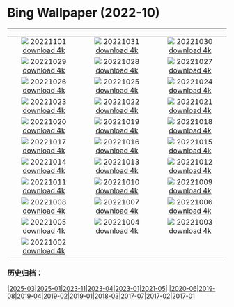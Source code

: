 # Bing Wallpaper (2022-10)
**************
| | | |
| :----: | :----: | :----: |
| ![](https://www.bing.com/th?id=OHR.SmilingPunpkins2022_ZH-CN6763384812_1920x1080.jpg) 20221101 [download 4k](https://www.bing.com/th?id=OHR.SmilingPunpkins2022_ZH-CN6763384812_UHD.jpg) | ![](https://www.bing.com/th?id=OHR.WychwoodForest_ZH-CN6560180288_1920x1080.jpg) 20221031 [download 4k](https://www.bing.com/th?id=OHR.WychwoodForest_ZH-CN6560180288_UHD.jpg) | ![](https://www.bing.com/th?id=OHR.SealRiver_ZH-CN6334858649_1920x1080.jpg) 20221030 [download 4k](https://www.bing.com/th?id=OHR.SealRiver_ZH-CN6334858649_UHD.jpg) |
| ![](https://www.bing.com/th?id=OHR.SeaAngel_ZH-CN6176844066_1920x1080.jpg) 20221029 [download 4k](https://www.bing.com/th?id=OHR.SeaAngel_ZH-CN6176844066_UHD.jpg) | ![](https://www.bing.com/th?id=OHR.FrankensteinFriday_ZH-CN5814917673_1920x1080.jpg) 20221028 [download 4k](https://www.bing.com/th?id=OHR.FrankensteinFriday_ZH-CN5814917673_UHD.jpg) | ![](https://www.bing.com/th?id=OHR.BridgeofSighs_ZH-CN5414607871_1920x1080.jpg) 20221027 [download 4k](https://www.bing.com/th?id=OHR.BridgeofSighs_ZH-CN5414607871_UHD.jpg) |
| ![](https://www.bing.com/th?id=OHR.BrockenSpecter_ZH-CN5278743909_1920x1080.jpg) 20221026 [download 4k](https://www.bing.com/th?id=OHR.BrockenSpecter_ZH-CN5278743909_UHD.jpg) | ![](https://www.bing.com/th?id=OHR.OrcusMouth_ZH-CN7303142999_1920x1080.jpg) 20221025 [download 4k](https://www.bing.com/th?id=OHR.OrcusMouth_ZH-CN7303142999_UHD.jpg) | ![](https://www.bing.com/th?id=OHR.MarienburgZell_ZH-CN4562312386_1920x1080.jpg) 20221024 [download 4k](https://www.bing.com/th?id=OHR.MarienburgZell_ZH-CN4562312386_UHD.jpg) |
| ![](https://www.bing.com/th?id=OHR.Knobbelzwaan_ZH-CN4850245302_1920x1080.jpg) 20221023 [download 4k](https://www.bing.com/th?id=OHR.Knobbelzwaan_ZH-CN4850245302_UHD.jpg) | ![](https://www.bing.com/th?id=OHR.KarstMountains_ZH-CN4719178982_1920x1080.jpg) 20221022 [download 4k](https://www.bing.com/th?id=OHR.KarstMountains_ZH-CN4719178982_UHD.jpg) | ![](https://www.bing.com/th?id=OHR.GeorgiaCypress_ZH-CN3705257154_1920x1080.jpg) 20221021 [download 4k](https://www.bing.com/th?id=OHR.GeorgiaCypress_ZH-CN3705257154_UHD.jpg) |
| ![](https://www.bing.com/th?id=OHR.SlothDay_ZH-CN4945330735_1920x1080.jpg) 20221020 [download 4k](https://www.bing.com/th?id=OHR.SlothDay_ZH-CN4945330735_UHD.jpg) | ![](https://www.bing.com/th?id=OHR.WartburgCastle_ZH-CN4201605751_1920x1080.jpg) 20221019 [download 4k](https://www.bing.com/th?id=OHR.WartburgCastle_ZH-CN4201605751_UHD.jpg) | ![](https://www.bing.com/th?id=OHR.BridalVeilFalls_ZH-CN3954641670_1920x1080.jpg) 20221018 [download 4k](https://www.bing.com/th?id=OHR.BridalVeilFalls_ZH-CN3954641670_UHD.jpg) |
| ![](https://www.bing.com/th?id=OHR.SwedenOwl_ZH-CN6960032096_1920x1080.jpg) 20221017 [download 4k](https://www.bing.com/th?id=OHR.SwedenOwl_ZH-CN6960032096_UHD.jpg) | ![](https://www.bing.com/th?id=OHR.PrinceChristianSound_ZH-CN0274463143_1920x1080.jpg) 20221016 [download 4k](https://www.bing.com/th?id=OHR.PrinceChristianSound_ZH-CN0274463143_UHD.jpg) | ![](https://www.bing.com/th?id=OHR.NaqsheRustam_ZH-CN9695151436_1920x1080.jpg) 20221015 [download 4k](https://www.bing.com/th?id=OHR.NaqsheRustam_ZH-CN9695151436_UHD.jpg) |
| ![](https://www.bing.com/th?id=OHR.RioArazas_ZH-CN9451571402_1920x1080.jpg) 20221014 [download 4k](https://www.bing.com/th?id=OHR.RioArazas_ZH-CN9451571402_UHD.jpg) | ![](https://www.bing.com/th?id=OHR.AlaskaMoose_ZH-CN9148253690_1920x1080.jpg) 20221013 [download 4k](https://www.bing.com/th?id=OHR.AlaskaMoose_ZH-CN9148253690_UHD.jpg) | ![](https://www.bing.com/th?id=OHR.AmmoniteGraveyard_ZH-CN8904427525_1920x1080.jpg) 20221012 [download 4k](https://www.bing.com/th?id=OHR.AmmoniteGraveyard_ZH-CN8904427525_UHD.jpg) |
| ![](https://www.bing.com/th?id=OHR.TortulaMoss_ZH-CN8695265186_1920x1080.jpg) 20221011 [download 4k](https://www.bing.com/th?id=OHR.TortulaMoss_ZH-CN8695265186_UHD.jpg) | ![](https://www.bing.com/th?id=OHR.ValvestinoDam_ZH-CN8397604653_1920x1080.jpg) 20221010 [download 4k](https://www.bing.com/th?id=OHR.ValvestinoDam_ZH-CN8397604653_UHD.jpg) | ![](https://www.bing.com/th?id=OHR.ChukchiSea_ZH-CN7218471261_1920x1080.jpg) 20221009 [download 4k](https://www.bing.com/th?id=OHR.ChukchiSea_ZH-CN7218471261_UHD.jpg) |
| ![](https://www.bing.com/th?id=OHR.GlassOctopus_ZH-CN6853414529_1920x1080.jpg) 20221008 [download 4k](https://www.bing.com/th?id=OHR.GlassOctopus_ZH-CN6853414529_UHD.jpg) | ![](https://www.bing.com/th?id=OHR.WindermereHills_ZH-CN6614218161_1920x1080.jpg) 20221007 [download 4k](https://www.bing.com/th?id=OHR.WindermereHills_ZH-CN6614218161_UHD.jpg) | ![](https://www.bing.com/th?id=OHR.BayofBiscay_ZH-CN6002214693_1920x1080.jpg) 20221006 [download 4k](https://www.bing.com/th?id=OHR.BayofBiscay_ZH-CN6002214693_UHD.jpg) |
| ![](https://www.bing.com/th?id=OHR.FlamingoTeacher_ZH-CN5688509752_1920x1080.jpg) 20221005 [download 4k](https://www.bing.com/th?id=OHR.FlamingoTeacher_ZH-CN5688509752_UHD.jpg) | ![](https://www.bing.com/th?id=OHR.ChongyangFestival_ZH-CN5260976551_1920x1080.jpg) 20221004 [download 4k](https://www.bing.com/th?id=OHR.ChongyangFestival_ZH-CN5260976551_UHD.jpg) | ![](https://www.bing.com/th?id=OHR.FairyGlen_ZH-CN4521633106_1920x1080.jpg) 20221003 [download 4k](https://www.bing.com/th?id=OHR.FairyGlen_ZH-CN4521633106_UHD.jpg) |
| ![](https://www.bing.com/th?id=OHR.LacChesserys_ZH-CN4136691056_1920x1080.jpg) 20221002 [download 4k](https://www.bing.com/th?id=OHR.LacChesserys_ZH-CN4136691056_UHD.jpg) |  |  |

### 历史归档：

|[2025-03](bing/2025-03/2025-03.md)|[2025-01](bing/2025-01/2025-01.md)|[2023-11](bing/2023-11/2023-11.md)|[2023-04](bing/2023-04/2023-04.md)|[2023-01](bing/2023-01/2023-01.md)|[2021-05](bing/2021-05/2021-05.md)|
|[2020-06](bing/2020-06/2020-06.md)|[2019-08](bing/2019-08/2019-08.md)|[2019-04](bing/2019-04/2019-04.md)|[2019-02](bing/2019-02/2019-02.md)|[2019-01](bing/2019-01/2019-01.md)|[2018-03](bing/2018-03/2018-03.md)|[2017-07](bing/2017-07/2017-07.md)|[2017-02](bing/2017-02/2017-02.md)|[2017-01](bing/2017-01/2017-01.md)